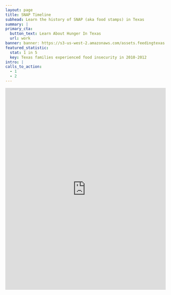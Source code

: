 ```yaml
---
layout: page
title: SNAP Timeline
subhead: Learn the history of SNAP (aka food stamps) in Texas
summary: |
primary_cta:
  button_text: Learn About Hunger In Texas
  url: work
banner: banner: https://s3-us-west-2.amazonaws.com/assets.feedingtexas.org/images/posts/solve-locally.jpg
featured_statistic:
  stat: 1 in 5
  key: Texas families experienced food insecurity in 2010-2012
intro: |
calls_to_action:
  - 1
  - 2
---
```

<iframe src="http://cdn.knightlab.com/libs/timeline/latest/embed/index.html?source=0AqYrFZOhs5HLdGo4a1dXSmdocS1ORC1DY0FWaTNYVWc&font=Bevan-PotanoSans&maptype=toner&lang=en&height=650" height="635" width="100%" frameborder="0"></iframe>
